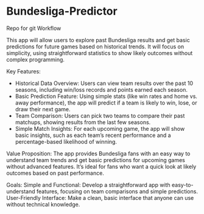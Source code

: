# Bundesliga-Predictor

Repo for git Workflow

This app will allow users to explore past Bundesliga results and get basic predictions for future games based on historical trends. It will focus on simplicity, using straightforward statistics to show likely outcomes without complex programming.

Key Features:
- Historical Data Overview: Users can view team results over the past 10 seasons, including win/loss records and points earned each season.
- Basic Prediction Feature: Using simple stats (like win rates and home vs. away performance), the app will predict if a team is likely to win, lose, or draw their next game.
- Team Comparison: Users can pick two teams to compare their past matchups, showing results from the last few seasons.
- Simple Match Insights: For each upcoming game, the app will show basic insights, such as each team’s recent performance and a percentage-based likelihood of winning.

Value Proposition:
The app provides Bundesliga fans with an easy way to understand team trends and get basic predictions for upcoming games without advanced features. It’s ideal for fans who want a quick look at likely outcomes based on past performance.

Goals:
Simple and Functional: Develop a straightforward app with easy-to-understand features, focusing on team comparisons and simple predictions.
User-Friendly Interface: Make a clean, basic interface that anyone can use without technical knowledge.